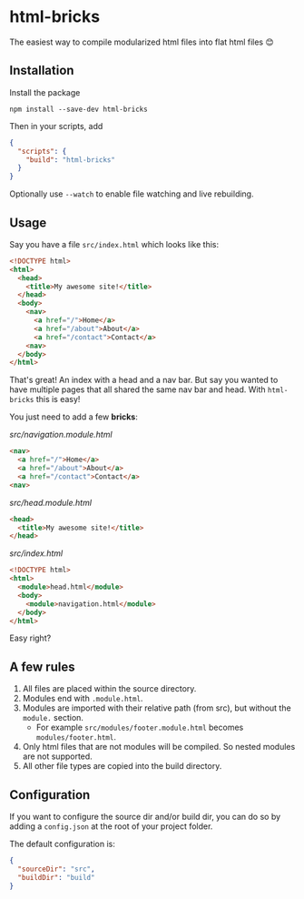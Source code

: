 # html-bricks

The easiest way to compile modularized html files into flat html files 😊

## Installation

Install the package

`npm install --save-dev html-bricks`

Then in your scripts, add

```json
{
  "scripts": {
    "build": "html-bricks"
  }
}
```

Optionally use `--watch` to enable file watching and live rebuilding.

## Usage

Say you have a file `src/index.html` which looks like this:

```html
<!DOCTYPE html>
<html>
  <head>
    <title>My awesome site!</title>
  </head>
  <body>
    <nav>
      <a href="/">Home</a>
      <a href="/about">About</a>
      <a href="/contact">Contact</a>
    <nav>
  </body>
</html>
```

That's great! An index with a head and a nav bar. But say you wanted to have multiple pages that all shared the same nav bar and head. With `html-bricks` this is easy!

You just need to add a few **bricks**:

*src/navigation.module.html*
```html
<nav>
  <a href="/">Home</a>
  <a href="/about">About</a>
  <a href="/contact">Contact</a>
<nav>
```

*src/head.module.html*
```html
<head>
  <title>My awesome site!</title>
</head>
```

*src/index.html*
```html
<!DOCTYPE html>
<html>
  <module>head.html</module>
  <body>
    <module>navigation.html</module>
  </body>
</html>
```

Easy right?

## A few rules

1. All files are placed within the source directory.
2. Modules end with `.module.html`.
3. Modules are imported with their relative path (from src), but without the `module.` section.
   - For example `src/modules/footer.module.html` becomes `modules/footer.html`.
4. Only html files that are not modules will be compiled. So nested modules are not supported.
5. All other file types are copied into the build directory.

## Configuration

If you want to configure the source dir and/or build dir, you can do so by adding a `config.json` at the root of your project folder.

The default configuration is:

```json
{
  "sourceDir": "src",
  "buildDir": "build"
}
```
